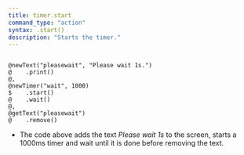 ```yaml
---
title: timer.start
command_type: "action"
syntax: .start()
description: "Starts the timer."
---
```


<!--more-->

<pre><code class="language-diff-javascript diff-highlight try-true">
@newText("pleasewait", "Please wait 1s.")
@    .print()
@,
@newTimer("wait", 1000)
$    .start()
@    .wait()
@,
@getText("pleasewait")
@    .remove()
</code></pre>

+ The code above adds the text *Please wait 1s* to the screen, starts a 1000ms timer and wait until it is done before removing the text.		
